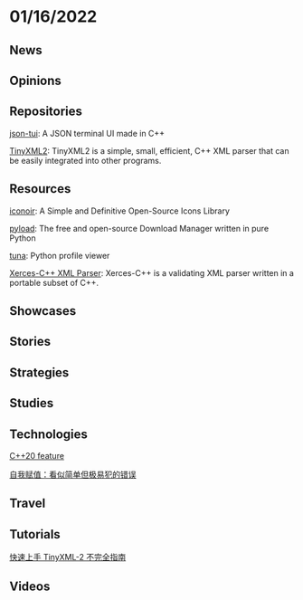 # 01/16/2022

## News

## Opinions

## Repositories
[json-tui](https://github.com/ArthurSonzogni/json-tui): A JSON terminal UI made in C++

[TinyXML2](https://github.com/leethomason/tinyxml2): TinyXML2 is a simple, small, efficient, C++ XML parser that can be easily integrated into other programs.

## Resources
[iconoir](https://github.com/lucaburgio/iconoir): A Simple and Definitive Open-Source Icons Library

[pyload](https://github.com/pyload/pyload): The free and open-source Download Manager written in pure Python

[tuna](https://github.com/nschloe/tuna): Python profile viewer

[Xerces-C++ XML Parser](https://xerces.apache.org/xerces-c/): Xerces-C++ is a validating XML parser written in a portable subset of C++.

## Showcases


## Stories


## Strategies


## Studies

## Technologies
[C++20 feature](https://juejin.cn/post/7018438038359375902)

[自我赋值：看似简单但极易犯的错误](https://juejin.cn/post/6996871128740315173)

## Travel

## Tutorials
[快速上手 TinyXML-2 不完全指南](https://juejin.cn/post/7050857296116580388)

## Videos
